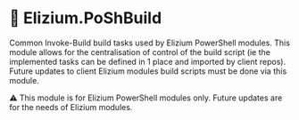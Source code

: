 # :hammer: Elizium.PoShBuild

Common Invoke-Build build tasks used by Elizium PowerShell modules. This module allows for the centralisation of control of the build script (ie the implemented tasks can be defined in 1 place and imported by client repos). Future updates to client Elizium modules build scripts must be done via this module.

:warning: This module is for Elizium PowerShell modules only. Future updates are for the needs of Elizium modules.
